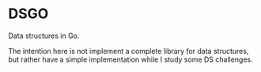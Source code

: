# DSGO
Data structures in Go.

The intention here is not implement a complete library for data structures, but rather have a simple implementation while I study some DS challenges.
